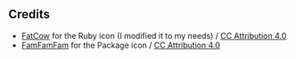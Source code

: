 Credits
-------

* [FatCow](http://www.fatcow.com/free-icons) for the Ruby icon (I modified it to
my needs) / [CC Attribution 4.0](http://creativecommons.org/licenses/by/4.0/)
* [FamFamFam](http://www.famfamfam.com/) for the Package icon /
  [CC Attribution 4.0](http://creativecommons.org/licenses/by/4.0/)
